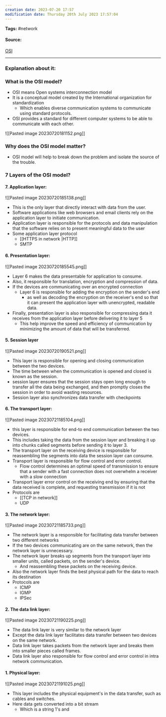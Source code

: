 ```yaml
---
creation date: 2023-07-20 17:57
modification date: Thursday 20th July 2023 17:57:04
---
```


**Tags:** #network 

#### Source:
[OSI](https://www.cloudflare.com/learning/ddos/glossary/open-systems-interconnection-model-osi/)

--------------------------------------

### Explanation about it:

### What is the OSI model?

* OSI means Open systems interconnection model 
* It is a conceptual model created by the International organization for standardization 
	* Which enables diverse communication systems to communicate using standard protocols.
* OSI provides a standard for different computer systems to be able to communicate with each other.

![[Pasted image 20230720181152.png]]


### Why does the OSI model matter?

* OSI model will help to break down the problem and isolate the source of the trouble.


### 7 Layers of the OSI model?

#### 7. Application layer:

![[Pasted image 20230720185138.png]]

* This is the only layer that directly interact with data from the user.
* Software applications like web browsers and email clients rely on the application layer to initiate communication.
* Application layer is responsible for the protocols and data manipulation that the software relies on to present meaningful data to the user
* Some application layer protocol
	* [[HTTPS in network |HTTP]]
	* SMTP


#### 6. Presentation layer:

![[Pasted image 20230720185545.png]]

* Layer 6 makes the data presentable for application to consume.
* Also, it responsible for translation, encryption and compression of data.
* If the devices are communicating over an encrypted connection
	* Layer 6 is responsible for adding the encryption on the sender's end 
		* as well as decoding the encryption on the receiver's end so that it can present the application layer with unencrypted, readable data.
* Finally, presentation layer is also responsible for compressing data it receives from the application layer before delivering it to layer 5
	* This help improve the speed and efficiency of communication by minimizing the amount of data that will be transferred.

#### 5. Session layer

![[Pasted image 20230720190521.png]]

* This layer is responsible for opening and closing communication between the two devices.
* The time between when the communication is opened and closed is known as the session.
* session layer ensures that the session stays open long enough to transfer all the data being exchanged, and then promptly closes the session in order to avoid wasting resources.
* Session layer also synchronizes data transfer with checkpoints


#### 6. The transport layer:

![[Pasted image 20230721185104.png]]

* this layer is responsible for end-to end communication between the two devices.
* This includes taking the data from the session layer and breaking it up into chunks called segments before sending it to layer 3.
* The transport layer on the receiving device is responsible for reassembling the segments into data the session layer can consume.
* Transport layer is responsible for flow control and error control.
	* Flow control determines an optimal speed of transmission to ensure that a sender with a fast connection does not overwhelm a receiver with a slow connection
* Transport layer error control on the receiving end by ensuring that the data received is complete, and requesting transmission if it is not
* Protocols are
	* [[TCP in network]]
	* UDP


#### 3. The network layer:

![[Pasted image 20230721185733.png]]

* The network layer is a responsible for facilitating data transfer between two different networks
* If the two devices communicating are on the same network, then the network layer is unnecessary.
* The network layer breaks up segments from the transport layer into smaller units, called packets, on the sender's device.
	* And reassembling these packets on the receiving device.
* Also the network layer finds the best physical path for the data to reach its destination
* Protocols are
	* ICMP
	* IGMP
	* IPSec

#### 2. The data link layer:

![[Pasted image 20230721190225.png]]

* The data link layer is very similar to the network layer
* Except the data link layer facilitates data transfer between two devices on the same network.
* Data link layer takes packets from the network layer and breaks them into smaller pieces called frames.
* Data link layer also responsible for flow control and error control in intra network communication.

#### 1. Physical layer:

![[Pasted image 20230721191025.png]]

* This layer includes the physical equipment's in the data transfer, such as cables and switches.
* Here data gets converted into a bit stream
	* Which is a string 1's and 
